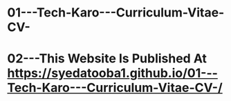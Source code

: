 # 01---Tech-Karo---Curriculum-Vitae-CV-
# 02---This Website Is Published At https://syedatooba1.github.io/01---Tech-Karo---Curriculum-Vitae-CV-/
